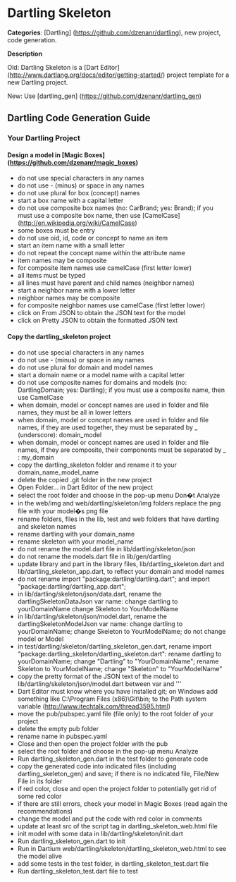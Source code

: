 


# Dartling Skeleton

**Categories**: [Dartling] (https://github.com/dzenanr/dartling), new project, code generation.

**Description** 

Old: Dartling Skeleton is a [Dart Editor] 
(http://www.dartlang.org/docs/editor/getting-started/) project template for 
a new Dartling project.

New: Use [dartling_gen] (https://github.com/dzenanr/dartling_gen)

## Dartling Code Generation Guide

### Your Dartling Project

#### Design a model in [Magic Boxes] (https://github.com/dzenanr/magic_boxes)

* do not use special characters in any names
* do not use - (minus) or space in any names
* do not use plural for box (concept) names
* start a box name with a capital letter
* do not use composite box names (no: CarBrand; yes: Brand);
   if you must use a composite box name, then use [CamelCase]
   (http://en.wikipedia.org/wiki/CamelCase)
* some boxes must be entry
* do not use oid, id, code or concept to name an item
* start an item name with a small letter
* do not repeat the concept name within the attribute name
* item names may be composite 
* for composite item names use camelCase (first letter lower)
* all items must be typed
* all lines must have parent and child names (neighbor names)
* start a neighbor name with a lower letter
* neighbor names may be composite 
* for composite neighbor names use camelCase (first letter lower)
* click on From JSON to obtain the JSON text for the model
* click on Pretty JSON to obtain the formatted JSON text 

#### Copy the dartling_skeleton project

* do not use special characters in any names
* do not use - (minus) or space in any names
* do not use plural for domain and model names
* start a domain name or a model name with a capital letter
* do not use composite names for domains and models 
   (no: DartlingDomain; yes: Dartling);
   if you must use a composite name, then use CamelCase   
* when domain, model or concept names are used in folder and file names, they must be all in lower letters
* when domain, model or concept names are used in folder and file names, if they are used together, they must be separated by _ (underscore): domain_model
* when domain, model or concept names are used in folder and file names, if they are composite, their components must be separated by _ : my_domain
* copy the dartling_skeleton folder and rename it to your domain_name_model_name
* delete the copied .git folder in the new project
* Open Folder... in Dart Editor of the new project
* select the root folder and choose in the pop-up menu Don�t Analyze
* in the web/img and web/dartling/skeleton/img folders replace the png file with your model�s png file
* rename folders, files in the lib, test and web folders that have dartling and skeleton names
* rename dartling with your domain_name
* rename skeleton with your model_name
* do not rename the model.dart file in lib/dartling/skeleton/json
* do not rename the models.dart file in lib/gen/dartling
* update library and part in the library files, lib/dartling_skeleton.dart and lib/dartling_skeleton_app.dart, to reflect your domain and model names
* do not rename import "package:dartling/dartling.dart"; and import "package:dartling/dartling_app.dart";
* in lib/dartling/skeleton/json/data.dart, rename the dartlingSkeletonDataJson var name:
      change dartling to yourDomainName
      change Skeleton to YourModelName
* in lib/dartling/skeleton/json/model.dart, rename the dartlingSkeletonModelJson var name:
      change dartling to yourDomainName;
      change Skeleton to YourModelName;
      do not change model or Model
* in test/dartling/skeleton/dartling_skeleton_gen.dart, rename import "package:dartling_skeleton/dartling_skeleton.dart":
    rename dartling to yourDomainName;
    change "Dartling" to "YourDomainName";
    rename Skeleton to YourModelName;
    change "Skeleton" to "YourModelName"
* copy the pretty format of the JSON text of the model to lib/dartling/skeleton/json/model.dart between var and '''
* Dart Editor must know where you have installed git; on Windows add something like C:\Program Files (x86)\Git\bin; to the Path system variable (http://www.itechtalk.com/thread3595.html)
* move the pub/pubspec.yaml file (file only) to the root folder of your project
* delete the empty pub folder
* rename name in pubspec.yaml
* Close and then open the project folder with the pub
* select the root folder and choose in the pop-up menu Analyze
* Run dartling_skeleton_gen.dart in the test folder to generate code
* copy the generated code into indicated files (including dartling_skeleton_gen) and save; if there is no indicated file, File/New File in its folder
* if red color, close and open the project folder to potentially get rid of some red color
* if there are still errors, check your model in Magic Boxes (read again the recommendations)
* change the model and put the code with red color in comments 
* update at least src of the script tag in dartling_skeleton_web.html file
* init model with some data in lib/dartling/skeleton/init.dart
* Run dartling_skeleton_gen.dart to init
* Run in Dartium web/dartling/skeleton/dartling_skeleton_web.html to see the model alive
* add some tests in the test folder, in dartling_skeleton_test.dart file
* Run dartling_skeleton_test.dart file to test





